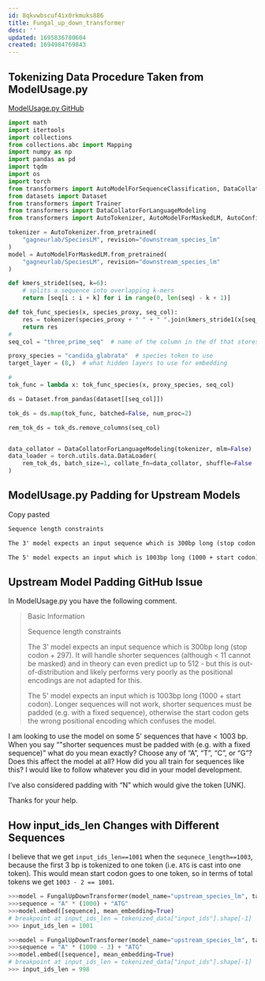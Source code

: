 ```yaml
---
id: 8qkvwbscuf4ix0rkmuks886
title: Fungal_up_down_transformer
desc: ''
updated: 1695836780604
created: 1694984769843
---
```

## Tokenizing Data Procedure Taken from ModelUsage.py

[ModelUsage.py GitHub](https://github.com/gagneurlab/SpeciesLM/blob/main/ModelUsage.ipynb)

```python
import math
import itertools
import collections
from collections.abc import Mapping
import numpy as np
import pandas as pd
import tqdm
import os
import torch
from transformers import AutoModelForSequenceClassification, DataCollatorWithPadding
from datasets import Dataset
from transformers import Trainer
from transformers import DataCollatorForLanguageModeling
from transformers import AutoTokenizer, AutoModelForMaskedLM, AutoConfig

tokenizer = AutoTokenizer.from_pretrained(
    "gagneurlab/SpeciesLM", revision="downstream_species_lm"
)
model = AutoModelForMaskedLM.from_pretrained(
    "gagneurlab/SpeciesLM", revision="downstream_species_lm"
)

def kmers_stride1(seq, k=6):
    # splits a sequence into overlapping k-mers
    return [seq[i : i + k] for i in range(0, len(seq) - k + 1)]

def tok_func_species(x, species_proxy, seq_col):
    res = tokenizer(species_proxy + " " + " ".join(kmers_stride1(x[seq_col])))
    return res
#
seq_col = "three_prime_seq"  # name of the column in the df that stores the sequences

proxy_species = "candida_glabrata"  # species token to use
target_layer = (8,)  # what hidden layers to use for embedding

#
tok_func = lambda x: tok_func_species(x, proxy_species, seq_col)

ds = Dataset.from_pandas(dataset[[seq_col]])

tok_ds = ds.map(tok_func, batched=False, num_proc=2)

rem_tok_ds = tok_ds.remove_columns(seq_col)


data_collator = DataCollatorForLanguageModeling(tokenizer, mlm=False)
data_loader = torch.utils.data.DataLoader(
    rem_tok_ds, batch_size=1, collate_fn=data_collator, shuffle=False
)
```

## ModelUsage.py Padding for Upstream Models

Copy pasted

```md
Sequence length constraints

The 3' model expects an input sequence which is 300bp long (stop codon + 297). It will handle shorter sequences (although < 11 cannot be masked) and in theory can even predict up to 512 - but this is out-of-distribution and likely performs very poorly as the positional encodings are not adapted for this.

The 5' model expects an input which is 1003bp long (1000 + start codon). Longer sequences will not work, shorter sequences must be padded (e.g. with a fixed sequence), otherwise the start codon gets the wrong positional encoding which confuses the model.
```

## Upstream Model Padding GitHub Issue

In ModelUsage.py you have the following comment.

> Basic Information
>
> Sequence length constraints
>
> The 3' model expects an input sequence which is 300bp long (stop codon + 297). It will handle shorter sequences (although < 11 cannot be masked) and in theory can even predict up to 512 - but this is out-of-distribution and likely performs very poorly as the positional encodings are not adapted for this.
>
> The 5' model expects an input which is 1003bp long (1000 + start codon). Longer sequences will not work, shorter sequences must be padded (e.g. with a fixed sequence), otherwise the start codon gets the wrong positional encoding which confuses the model.

I am looking to use the model on some 5’ sequences that have < 1003 bp. When you say “"shorter sequences must be padded with (e.g. with a fixed sequence)” what do you mean exactly? Choose any of “A”, “T”, “C”, or “G”? Does this affect the model at all? How did you all train for sequences like this? I would like to follow whatever you did in your model development.

I’ve also considered padding with “N” which would give the token [UNK].

Thanks for your help.

## How input_ids_len Changes with Different Sequences

I believe that we get `input_ids_len==1001` when the `sequnece_length==1003`, because the first 3 bp is tokenized to one token (i.e. `ATG` is cast into one token). This would mean start codon goes to one token, so in terms of total tokens we get `1003 - 2 == 1001`.

```python
>>>model = FungalUpDownTransformer(model_name="upstream_species_lm", target_layer=(8,))
>>>sequence = "A" * (1000) + "ATG"
>>>model.embed([sequence], mean_embedding=True)
# breakpoint at input_ids_len = tokenized_data["input_ids"].shape[-1]
>>> input_ids_len = 1001
```

```python
>>>model = FungalUpDownTransformer(model_name="upstream_species_lm", target_layer=(8,))
>>>sequence = "A" * (1000 - 3) + "ATG"
>>>model.embed([sequence], mean_embedding=True)
# breakpoint at input_ids_len = tokenized_data["input_ids"].shape[-1]
>>> input_ids_len = 998
```
